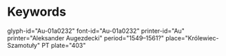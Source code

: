 # Keywords
glyph-id="Au-01a0232"
font-id="Au-01a0232"
printer-id="Au"
printer="Aleksander Augezdecki"
period="1549–1561?"
place="Królewiec-Szamotuły"
PT plate="403"
